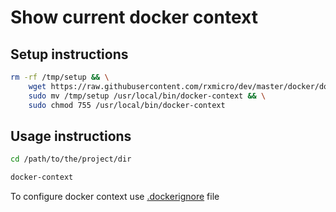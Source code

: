 # Show current docker context

## Setup instructions

```bash
rm -rf /tmp/setup && \
    wget https://raw.githubusercontent.com/rxmicro/dev/master/docker/docker-context/setup.sh -o /tmp/setup && \  
    sudo mv /tmp/setup /usr/local/bin/docker-context && \
    sudo chmod 755 /usr/local/bin/docker-context 
```

## Usage instructions

```bash
cd /path/to/the/project/dir

docker-context
```

To configure docker context use [.dockerignore](https://docs.docker.com/engine/reference/builder/#dockerignore-file) file